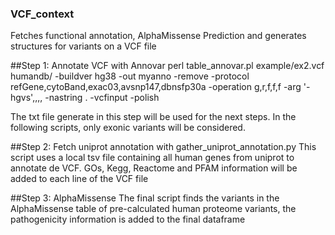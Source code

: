### VCF_context
Fetches functional annotation, AlphaMissense Prediction and generates structures for variants on a VCF file

##Step 1: Annotate VCF with Annovar
perl table_annovar.pl example/ex2.vcf humandb/ -buildver hg38 -out myanno -remove -protocol refGene,cytoBand,exac03,avsnp147,dbnsfp30a -operation g,r,f,f,f -arg '-hgvs',,,, -nastring . -vcfinput -polish

The txt file generate in this step will be used for the next steps. In the following scripts, only exonic variants will be considered.

##Step 2: Fetch uniprot annotation with gather_uniprot_annotation.py
This script uses a local tsv file containing all human genes from uniprot to annotate de VCF. GOs, Kegg, Reactome and PFAM information will be added to each line of the VCF file

##Step 3: AlphaMissense
The final script finds the variants in the AlphaMissense table of pre-calculated human proteome variants, the pathogenicity information is added to the final dataframe
